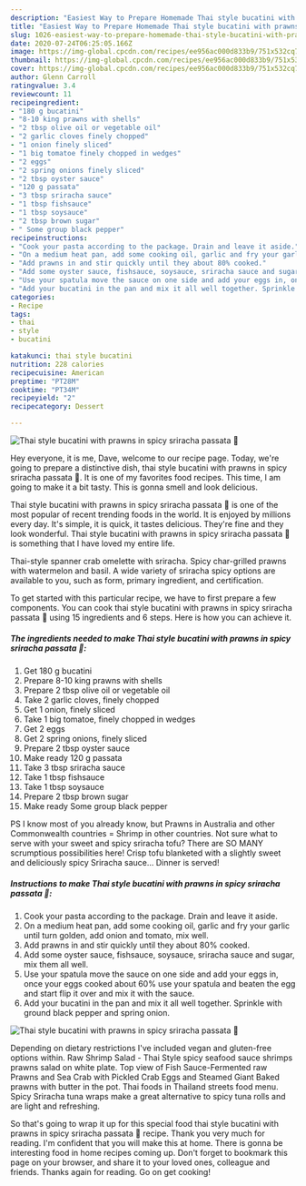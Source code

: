 ```yaml
---
description: "Easiest Way to Prepare Homemade Thai style bucatini with prawns in spicy sriracha passata 🍝"
title: "Easiest Way to Prepare Homemade Thai style bucatini with prawns in spicy sriracha passata 🍝"
slug: 1026-easiest-way-to-prepare-homemade-thai-style-bucatini-with-prawns-in-spicy-sriracha-passata
date: 2020-07-24T06:25:05.166Z
image: https://img-global.cpcdn.com/recipes/ee956ac000d833b9/751x532cq70/thai-style-bucatini-with-prawns-in-spicy-sriracha-passata-🍝-recipe-main-photo.jpg
thumbnail: https://img-global.cpcdn.com/recipes/ee956ac000d833b9/751x532cq70/thai-style-bucatini-with-prawns-in-spicy-sriracha-passata-🍝-recipe-main-photo.jpg
cover: https://img-global.cpcdn.com/recipes/ee956ac000d833b9/751x532cq70/thai-style-bucatini-with-prawns-in-spicy-sriracha-passata-🍝-recipe-main-photo.jpg
author: Glenn Carroll
ratingvalue: 3.4
reviewcount: 11
recipeingredient:
- "180 g bucatini"
- "8-10 king prawns with shells"
- "2 tbsp olive oil or vegetable oil"
- "2 garlic cloves finely chopped"
- "1 onion finely sliced"
- "1 big tomatoe finely chopped in wedges"
- "2 eggs"
- "2 spring onions finely sliced"
- "2 tbsp oyster sauce"
- "120 g passata"
- "3 tbsp sriracha sauce"
- "1 tbsp fishsauce"
- "1 tbsp soysauce"
- "2 tbsp brown sugar"
- " Some group black pepper"
recipeinstructions:
- "Cook your pasta according to the package. Drain and leave it aside."
- "On a medium heat pan, add some cooking oil, garlic and fry your garlic until turn golden, add onion and tomato, mix well."
- "Add prawns in and stir quickly until they about 80% cooked."
- "Add some oyster sauce, fishsauce, soysauce, sriracha sauce and sugar, mix them all well."
- "Use your spatula move the sauce on one side and add your eggs in, once your eggs cooked about 60% use your spatula and beaten the egg and start flip it over and mix it with the sauce."
- "Add your bucatini in the pan and mix it all well together. Sprinkle with ground black pepper and spring onion."
categories:
- Recipe
tags:
- thai
- style
- bucatini

katakunci: thai style bucatini 
nutrition: 228 calories
recipecuisine: American
preptime: "PT28M"
cooktime: "PT34M"
recipeyield: "2"
recipecategory: Dessert

---
```



![Thai style bucatini with prawns in spicy sriracha passata 🍝](https://img-global.cpcdn.com/recipes/ee956ac000d833b9/751x532cq70/thai-style-bucatini-with-prawns-in-spicy-sriracha-passata-🍝-recipe-main-photo.jpg)

Hey everyone, it is me, Dave, welcome to our recipe page. Today, we're going to prepare a distinctive dish, thai style bucatini with prawns in spicy sriracha passata 🍝. It is one of my favorites food recipes. This time, I am going to make it a bit tasty. This is gonna smell and look delicious.

Thai style bucatini with prawns in spicy sriracha passata 🍝 is one of the most popular of recent trending foods in the world. It is enjoyed by millions every day. It's simple, it is quick, it tastes delicious. They're fine and they look wonderful. Thai style bucatini with prawns in spicy sriracha passata 🍝 is something that I have loved my entire life.

Thai-style spanner crab omelette with sriracha. Spicy char-grilled prawns with watermelon and basil. A wide variety of sriracha spicy options are available to you, such as form, primary ingredient, and certification.


To get started with this particular recipe, we have to first prepare a few components. You can cook thai style bucatini with prawns in spicy sriracha passata 🍝 using 15 ingredients and 6 steps. Here is how you can achieve it.

<!--inarticleads1-->

##### The ingredients needed to make Thai style bucatini with prawns in spicy sriracha passata 🍝:

1. Get 180 g bucatini
1. Prepare 8-10 king prawns with shells
1. Prepare 2 tbsp olive oil or vegetable oil
1. Take 2 garlic cloves, finely chopped
1. Get 1 onion, finely sliced
1. Take 1 big tomatoe, finely chopped in wedges
1. Get 2 eggs
1. Get 2 spring onions, finely sliced
1. Prepare 2 tbsp oyster sauce
1. Make ready 120 g passata
1. Take 3 tbsp sriracha sauce
1. Take 1 tbsp fishsauce
1. Take 1 tbsp soysauce
1. Prepare 2 tbsp brown sugar
1. Make ready  Some group black pepper


PS I know most of you already know, but Prawns in Australia and other Commonwealth countries = Shrimp in other countries. Not sure what to serve with your sweet and spicy sriracha tofu? There are SO MANY scrumptious possibilities here! Crisp tofu blanketed with a slightly sweet and deliciously spicy Sriracha sauce… Dinner is served! 

<!--inarticleads2-->

##### Instructions to make Thai style bucatini with prawns in spicy sriracha passata 🍝:

1. Cook your pasta according to the package. Drain and leave it aside.
1. On a medium heat pan, add some cooking oil, garlic and fry your garlic until turn golden, add onion and tomato, mix well.
1. Add prawns in and stir quickly until they about 80% cooked.
1. Add some oyster sauce, fishsauce, soysauce, sriracha sauce and sugar, mix them all well.
1. Use your spatula move the sauce on one side and add your eggs in, once your eggs cooked about 60% use your spatula and beaten the egg and start flip it over and mix it with the sauce.
1. Add your bucatini in the pan and mix it all well together. Sprinkle with ground black pepper and spring onion.
<img src="//assets-global.cpcdn.com/assets/icons/button_play-2c75c40dde080a61004c1f40b05d8f140eaff45d7e9e6481dc71c63d2e7c4909.png" alt="Thai style bucatini with prawns in spicy sriracha passata 🍝">

Depending on dietary restrictions I&#39;ve included vegan and gluten-free options within. Raw Shrimp Salad - Thai Style spicy seafood sauce shrimps prawns salad on white plate. Top view of Fish Sauce-Fermented raw Prawns and Sea Crab with Pickled Crab Eggs and Steamed Giant Baked prawns with butter in the pot. Thai foods in Thailand streets food menu. Spicy Sriracha tuna wraps make a great alternative to spicy tuna rolls and are light and refreshing. 

So that's going to wrap it up for this special food thai style bucatini with prawns in spicy sriracha passata 🍝 recipe. Thank you very much for reading. I'm confident that you will make this at home. There is gonna be interesting food in home recipes coming up. Don't forget to bookmark this page on your browser, and share it to your loved ones, colleague and friends. Thanks again for reading. Go on get cooking!
